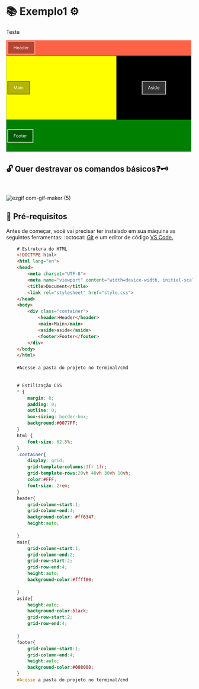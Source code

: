 # :books: Exemplo1 :gear:

<p>Teste</p>

<img alt="container" src="./img/container.png">

## :unlock: Quer destravar os comandos básicos:question::old_key:
<br>

![ezgif com-gif-maker (5)](https://user-images.githubusercontent.com/78650091/220229632-d7f811a0-0762-4f6d-a3ea-81bdb561f1d3.gif)


## :mag_right:  Pré-requisitos

<p>Antes de começar, você vai precisar ter instalado em sua máquina as seguintes ferramentas: :octocat: <a href="https://git-scm.com/downloads">Git</a> e um editor de código <a href="https://code.visualstudio.com/download">VS Code.</a></p>

```html
    # Estrutura do HTML
    <!DOCTYPE html>
    <html lang="en">
    <head>
        <meta charset="UTF-8">
        <meta name="viewport" content="width=device-width, initial-scale=1.0">
        <title>Document</title>
        <link rel="stylesheet" href="style.css">
    </head>
    <body>
        <div class="container">
            <header>Header</header>
            <main>Main</main>
            <aside>aside</aside>
            <footer>Footer</footer>
        </div>
    </body>
    </html>
	
    #Acesse a pasta do projeto no terminal/cmd    
	
```

```css
    # Estilização CSS
    * {
        margin: 0;
        padding: 0;
        outline: 0;
        box-sizing: border-box;
        background:#0077FF;    
    }
    html {
        font-size: 62.5%;
    }
    .container{
        display: grid;    
        grid-template-columns:3fr 1fr;
        grid-template-rows:20vh 40vh 30vh 10vh;          
        color:#FFF;    
        font-size: 2rem;
    }
    header{
        grid-column-start:1;
        grid-column-end:4;
        background-color: #ff6347;
        height:auto;   
        
    }
    main{
        grid-column-start:1;
        grid-column-end:2;
        grid-row-start:2;
        grid-row-end:4;
        height:auto;    
        background-color:#ffff00;
        
    }
    aside{
        height:auto;
        background-color:black;    
        grid-row-start:2;
        grid-row-end:4;

    }
    footer{
        grid-column-start:1;
        grid-column-end:4;
        height:auto;
        background-color:#008000;
    }	
    #Acesse a pasta do projeto no terminal/cmd    	
```